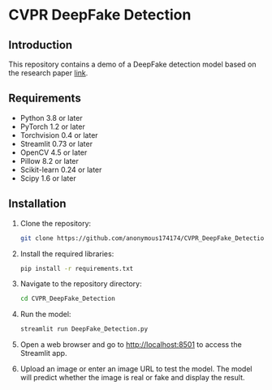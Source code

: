 # CVPR DeepFake Detection

## Introduction

This repository contains a demo of a DeepFake detection model based on the research paper [link](https://arxiv.org/abs/2312.10461#).

## Requirements

- Python 3.8 or later
- PyTorch 1.2 or later
- Torchvision 0.4 or later
- Streamlit 0.73 or later
- OpenCV 4.5 or later
- Pillow 8.2 or later
- Scikit-learn 0.24 or later
- Scipy 1.6 or later

## Installation

1. Clone the repository:
   ```bash
   git clone https://github.com/anonymous174174/CVPR_DeepFake_Detection.git
   ```

2. Install the required libraries:
   ```bash
   pip install -r requirements.txt
   ```

3. Navigate to the repository directory:
   ```bash
   cd CVPR_DeepFake_Detection
   ```

4. Run the model:
   ```bash
   streamlit run DeepFake_Detection.py
   ```

5. Open a web browser and go to [http://localhost:8501](http://localhost:8501) to access the Streamlit app.

6. Upload an image or enter an image URL to test the model. The model will predict whether the image is real or fake and display the result.
